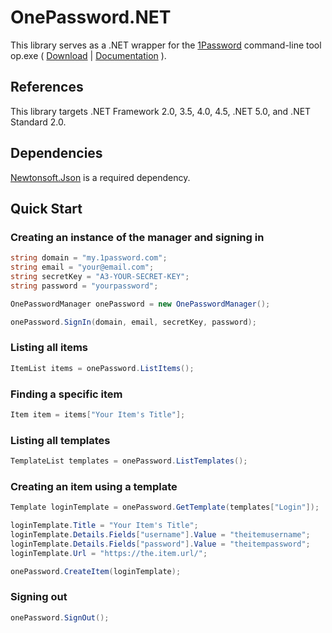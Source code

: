 # OnePassword.NET
This library serves as a .NET wrapper for the [1Password](https://1password.com/) command-line tool op.exe ( [Download](https://app-updates.agilebits.com/product_history/CLI) | [Documentation](https://support.1password.com/command-line-reference/) ).

## References
This library targets .NET Framework 2.0, 3.5, 4.0, 4.5, .NET 5.0, and .NET Standard 2.0.

## Dependencies
[Newtonsoft.Json](https://github.com/JamesNK/Newtonsoft.Json) is a required dependency.

## Quick Start

### Creating an instance of the manager and signing in
```csharp
string domain = "my.1password.com";
string email = "your@email.com";
string secretKey = "A3-YOUR-SECRET-KEY";
string password = "yourpassword";

OnePasswordManager onePassword = new OnePasswordManager();

onePassword.SignIn(domain, email, secretKey, password);
```

### Listing all items
```csharp
ItemList items = onePassword.ListItems();
```

### Finding a specific item
```csharp
Item item = items["Your Item's Title"];
```

### Listing all templates
```csharp
TemplateList templates = onePassword.ListTemplates();
```

### Creating an item using a template
```csharp
Template loginTemplate = onePassword.GetTemplate(templates["Login"]);

loginTemplate.Title = "Your Item's Title";
loginTemplate.Details.Fields["username"].Value = "theitemusername";
loginTemplate.Details.Fields["password"].Value = "theitempassword";
loginTemplate.Url = "https://the.item.url/";

onePassword.CreateItem(loginTemplate);
```

### Signing out
```csharp
onePassword.SignOut();
```

